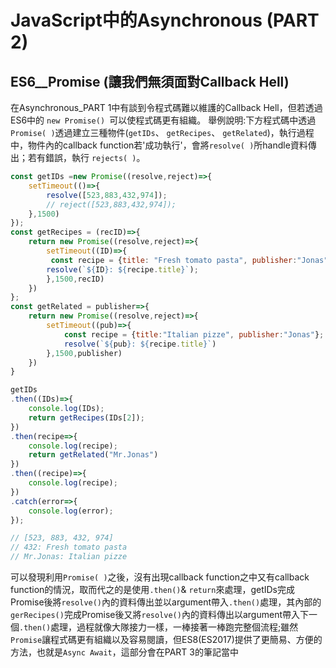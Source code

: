# JavaScript中的Asynchronous (PART 2)

## ES6__Promise (讓我們無須面對Callback Hell)

在Asynchronous_PART 1中有談到令程式碼難以維護的Callback Hell，但若透過ES6中的 `new Promise() `可以使程式碼更有組織。
舉例說明:下方程式碼中透過`Promise( )`透過建立三種物件(`getIDs`、 `getRecipes`、 `getRelated`)，執行過程中，物件內的callback function若'成功執行'，會將`resolve( )`所handle資料傳出；若有錯誤，執行 `rejects( )`。

```js
const getIDs =new Promise((resolve,reject)=>{
    setTimeout(()=>{
        resolve([523,883,432,974]);
        // reject([523,883,432,974]);
    },1500)
});
const getRecipes = (recID)=>{
    return new Promise((resolve,reject)=>{
        setTimeout((ID)=>{
         const recipe = {title: "Fresh tomato pasta", publisher:"Jonas"};
        resolve(`${ID}: ${recipe.title}`);
        },1500,recID)
    })
};
const getRelated = publisher=>{
    return new Promise((resolve,reject)=>{
        setTimeout((pub)=>{
            const recipe = {title:"Italian pizze", publisher:"Jonas"};
            resolve(`${pub}: ${recipe.title}`)
        },1500,publisher)
    })
}

getIDs
.then((IDs)=>{
    console.log(IDs);
    return getRecipes(IDs[2]);
})
.then(recipe=>{
    console.log(recipe);
    return getRelated("Mr.Jonas")
})
.then((recipe)=>{
    console.log(recipe);
})
.catch(error=>{
    console.log(error);
});

// [523, 883, 432, 974]
// 432: Fresh tomato pasta
// Mr.Jonas: Italian pizze
```

可以發現利用`Promise( )`之後，沒有出現callback function之中又有callback function的情況，取而代之的是使用`.then()`& `return`來處理，getIDs完成Promise後將`resolve()`內的資料傳出並以argument帶入`.then()`處理，其內部的`gerRecipes()`完成Promise後又將`resolve()`內的資料傳出以argument帶入下一個`.then()`處理，過程就像大隊接力一樣，一棒接著一棒跑完整個流程;雖然`Promise`讓程式碼更有組織以及容易閱讀，但ES8(ES2017)提供了更簡易、方便的方法，也就是`Async Await`，這部分會在PART 3的筆記當中